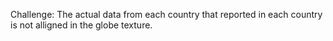 Challenge: The actual data from each country that reported in each country is not alligned in the globe texture.
